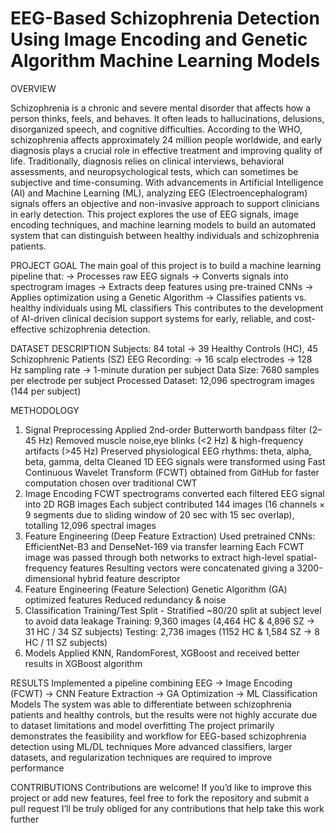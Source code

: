 # EEG-Based Schizophrenia Detection Using Image Encoding and Genetic Algorithm Machine Learning Models

OVERVIEW 

Schizophrenia is a chronic and severe mental disorder that affects how a person thinks, feels, and behaves. It often leads to hallucinations, delusions, disorganized speech, and cognitive difficulties. According to the WHO, schizophrenia affects approximately 24 million people worldwide, and early diagnosis plays a crucial role in effective treatment and improving quality of life.
Traditionally, diagnosis relies on clinical interviews, behavioral assessments, and neuropsychological tests, which can sometimes be subjective and time-consuming. With advancements in Artificial Intelligence (AI) and Machine Learning (ML), analyzing EEG (Electroencephalogram) signals offers an objective and non-invasive approach to support clinicians in early detection.
This project explores the use of EEG signals, image encoding techniques, and machine learning models to build an automated system that can distinguish between healthy individuals and schizophrenia patients.

PROJECT GOAL
The main goal of this project is to build a machine learning pipeline that:
-> Processes raw EEG signals
-> Converts signals into spectrogram images
-> Extracts deep features using pre-trained CNNs
-> Applies optimization using a Genetic Algorithm
-> Classifies patients vs. healthy individuals using ML classifiers
This contributes to the development of AI-driven clinical decision support systems for early, reliable, and cost-effective schizophrenia detection.

DATASET DESCRIPTION
Subjects: 84 total → 39 Healthy Controls (HC), 45 Schizophrenic Patients (SZ)
EEG Recording:
-> 16 scalp electrodes
-> 128 Hz sampling rate
-> 1-minute duration per subject
Data Size: 7680 samples per electrode per subject
Processed Dataset: 12,096 spectrogram images (144 per subject)

METHODOLOGY
1. Signal Preprocessing
   Applied 2nd-order Butterworth bandpass filter (2–45 Hz)
   Removed muscle noise,eye blinks (<2 Hz) & high-frequency artifacts (>45 Hz)
   Preserved physiological EEG rhythms: theta, alpha, beta, gamma, delta
   Cleaned 1D EEG signals were transformed using Fast Continuous Wavelet Transform (FCWT) obtained from GitHub for faster computation chosen over traditional CWT
2. Image Encoding
   FCWT spectrograms converted each filtered EEG signal into 2D RGB images
   Each subject contributed 144 images (16 channels × 9 segments due to sliding window of 20 sec with 15 sec overlap), totalling 12,096 spectral images
3. Feature Engineering (Deep Feature Extraction)
   Used pretrained CNNs: EfficientNet-B3 and DenseNet-169 via transfer learning
   Each FCWT image was passed through both networks to extract high-level spatial-frequency features
   Resulting vectors were concatenated giving a 3200-dimensional hybrid feature descriptor
4. Feature Engineering (Feature Selection)
   Genetic Algorithm (GA) optimized features
   Reduced redundancy & noise
5. Classification
   Training/Test Split -
   Stratified ~80/20 split at subject level to avoid data leakage
   Training: 9,360 images (4,464 HC & 4,896 SZ → 31 HC / 34 SZ subjects)
   Testing: 2,736 images (1152 HC & 1,584 SZ → 8 HC / 11 SZ subjects)
6. Models
   Applied KNN, RandomForest, XGBoost and received better results in XGBoost algorithm

RESULTS
Implemented a pipeline combining EEG → Image Encoding (FCWT) → CNN Feature Extraction → GA Optimization → ML Classification Models
The system was able to differentiate between schizophrenia patients and healthy controls, but the results were not highly accurate due to dataset limitations and model overfitting
The project primarily demonstrates the feasibility and workflow for EEG-based schizophrenia detection using ML/DL techniques
More advanced classifiers, larger datasets, and regularization techniques are required to improve performance

CONTRIBUTIONS
Contributions are welcome! 
If you’d like to improve this project or add new features, feel free to fork the repository and submit a pull request
I’ll be truly obliged for any contributions that help take this work further
